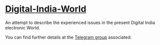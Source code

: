 # [Digital-India-World](index.html) 

An attempt to describe the experienced issues in the present Digital India electronic World. 

You can find further details at the [Telegram group](https://t.me/boost?c=2481506620) associated.
